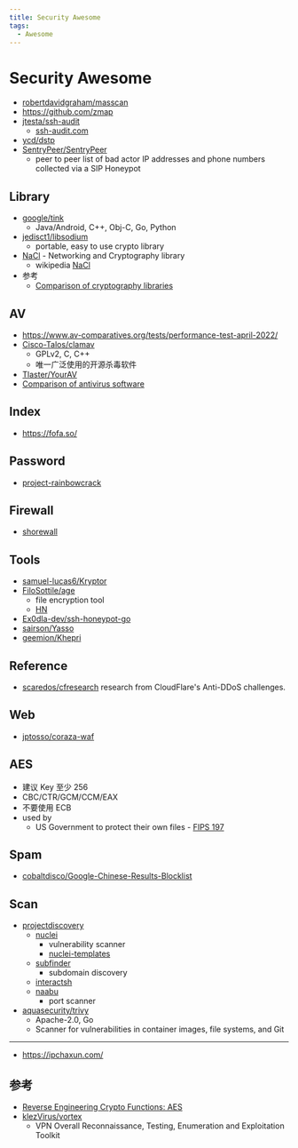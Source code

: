 ```yaml
---
title: Security Awesome
tags:
  - Awesome
---
```


# Security Awesome

- [robertdavidgraham/masscan](https://github.com/robertdavidgraham/masscan)
- https://github.com/zmap
- [jtesta/ssh-audit](https://github.com/jtesta/ssh-audit)
  - [ssh-audit.com](https://www.ssh-audit.com/)
- [ycd/dstp](https://github.com/ycd/dstp)
- [SentryPeer/SentryPeer](https://github.com/SentryPeer/SentryPeer)
  - peer to peer list of bad actor IP addresses and phone numbers collected via a SIP Honeypot

## Library

- [google/tink](https://github.com/google/tink)
  - Java/Android, C++, Obj-C, Go, Python
- [jedisct1/libsodium](https://github.com/jedisct1/libsodium)
  - portable, easy to use crypto library
- [NaCl](https://nacl.cr.yp.to/) - Networking and Cryptography library
  - wikipedia [NaCl](<https://en.wikipedia.org/wiki/NaCl_(software)>)
- 参考
  - [Comparison of cryptography libraries](https://en.wikipedia.org/wiki/Comparison_of_cryptography_libraries)

## AV

- https://www.av-comparatives.org/tests/performance-test-april-2022/
- [Cisco-Talos/clamav](https://github.com/Cisco-Talos/clamav)
  - GPLv2, C, C++
  - 唯一广泛使用的开源杀毒软件
- [Tlaster/YourAV](https://github.com/Tlaster/YourAV)
- [Comparison of antivirus software](https://en.wikipedia.org/wiki/Comparison_of_antivirus_software)

## Index

- https://fofa.so/

## Password

- [project-rainbowcrack](http://project-rainbowcrack.com/)

## Firewall

- [shorewall](https://shorewall.org/)

## Tools

- [samuel-lucas6/Kryptor](https://github.com/samuel-lucas6/Kryptor)
- [FiloSottile/age](https://github.com/FiloSottile/age)
  - file encryption tool
  - [HN](https://news.ycombinator.com/item?id=28435613)
- [Ex0dIa-dev/ssh-honeypot-go](https://github.com/Ex0dIa-dev/ssh-honeypot-go)
- [sairson/Yasso](https://github.com/sairson/Yasso)
- [geemion/Khepri](https://github.com/geemion/Khepri)

## Reference

- [scaredos/cfresearch](https://github.com/scaredos/cfresearch)
  research from CloudFlare's Anti-DDoS challenges.

## Web

- [jptosso/coraza-waf](https://github.com/jptosso/coraza-waf)

## AES

- 建议 Key 至少 256
- CBC/CTR/GCM/CCM/EAX
- 不要使用 ECB
- used by
  - US Government to protect their own files - [FIPS 197](http://csrc.nist.gov/publications/fips/fips197/fips-197.pdf)

## Spam

- [cobaltdisco/Google-Chinese-Results-Blocklist](https://github.com/cobaltdisco/Google-Chinese-Results-Blocklist)

## Scan

- [projectdiscovery](https://github.com/projectdiscovery)
  - [nuclei](https://github.com/projectdiscovery/nuclei)
    - vulnerability scanner
    - [nuclei-templates](https://github.com/projectdiscovery/nuclei-templates)
  - [subfinder](https://github.com/projectdiscovery/subfinder)
    - subdomain discovery
  - [interactsh](https://github.com/projectdiscovery/interactsh)
  - [naabu](https://github.com/projectdiscovery/naabu)
    - port scanner
- [aquasecurity/trivy](https://github.com/aquasecurity/trivy)
  - Apache-2.0, Go
  - Scanner for vulnerabilities in container images, file systems, and Git

---

- https://ipchaxun.com/

## 参考

- [Reverse Engineering Crypto Functions: AES](https://www.goggleheadedhacker.com/blog/post/reversing-crypto-functions-aes)
- [klezVirus/vortex](https://github.com/klezVirus/vortex)
  - VPN Overall Reconnaissance, Testing, Enumeration and Exploitation Toolkit
